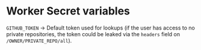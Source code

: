 # Worker Secret variables

`GITHUB_TOKEN` -> Default token used for lookups (if the user has access to no private repositories, the token could be leaked via the `headers` field on `/OWNER/PRIVATE_REPO/all`).
